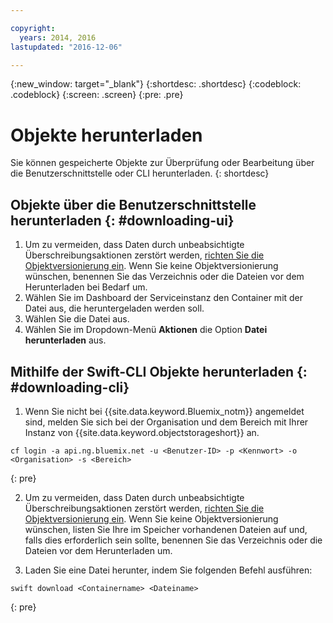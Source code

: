```yaml
---

copyright:
  years: 2014, 2016
lastupdated: "2016-12-06"

---
```

{:new_window: target="_blank"}
{:shortdesc: .shortdesc}
{:codeblock: .codeblock}
{:screen: .screen}
{:pre: .pre}

# Objekte herunterladen

Sie können gespeicherte Objekte zur Überprüfung oder Bearbeitung über die Benutzerschnittstelle oder CLI herunterladen.
{: shortdesc}


## Objekte über die Benutzerschnittstelle herunterladen {: #downloading-ui}

1. Um zu vermeiden, dass Daten durch unbeabsichtigte Überschreibungsaktionen zerstört werden, [richten Sie die Objektversionierung ein](/docs/services/ObjectStorage/os_versioning.html). Wenn Sie keine Objektversionierung wünschen, benennen Sie das Verzeichnis oder die Dateien vor dem Herunterladen bei Bedarf um.
2. Wählen Sie im Dashboard der Serviceinstanz den Container mit der Datei aus, die heruntergeladen werden soll. 
3. Wählen Sie die Datei aus.
4. Wählen Sie im Dropdown-Menü **Aktionen** die Option **Datei herunterladen** aus.


## Mithilfe der Swift-CLI Objekte herunterladen {: #downloading-cli}

1.  Wenn Sie nicht bei {{site.data.keyword.Bluemix_notm}} angemeldet sind, melden Sie sich bei der Organisation und dem Bereich mit Ihrer Instanz von {{site.data.keyword.objectstorageshort}} an.

```
cf login -a api.ng.bluemix.net -u <Benutzer-ID> -p <Kennwort> -o <Organisation> -s <Bereich>
```
{: pre}

2. Um zu vermeiden, dass Daten durch unbeabsichtigte Überschreibungsaktionen zerstört werden, [richten Sie die Objektversionierung ein](/docs/services/ObjectStorage/os_versioning.html). Wenn Sie keine Objektversionierung wünschen, listen Sie Ihre im Speicher vorhandenen Dateien auf und, falls dies erforderlich sein sollte, benennen Sie das Verzeichnis oder die Dateien vor dem Herunterladen um.

3. Laden Sie eine Datei herunter, indem Sie folgenden Befehl ausführen:

```
swift download <Containername> <Dateiname>
```
{: pre}

